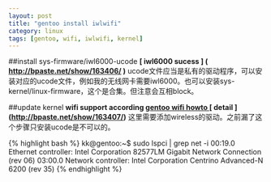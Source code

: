```yaml
---
layout: post
title: "gentoo install iwlwifi"
category: linux
tags: [gentoo, wifi, iwlwifi, kernel]
---
```


##install sys-firmware/iwl6000-ucode
**[ iwl6000 sucess ] ( http://bpaste.net/show/163406/ )**
ucode文件应当是私有的驱动程序，可以安装对应的ucode文件，例如我的无线网卡需要iwl6000。也可以安装sys-kernel/linux-firmware，这个是合集。但注意会互相block。


##update kernel 
**wifi support according [ gentoo wifi howto ]( http://wiki.gentoo.org/wiki/Wifi )**
**[ detail ] (http://bpaste.net/show/163407/)**
这里需要添加wireless的驱动。之前漏了这个步骤只安装ucode是不可以的。

{% highlight bash %}
kk@gentoo:~$ sudo lspci | grep net -i
00:19.0 Ethernet controller: Intel Corporation 82577LM Gigabit Network Connection (rev 06)
03:00.0 Network controller: Intel Corporation Centrino Advanced-N 6200 (rev 35)
{% endhighlight %}
